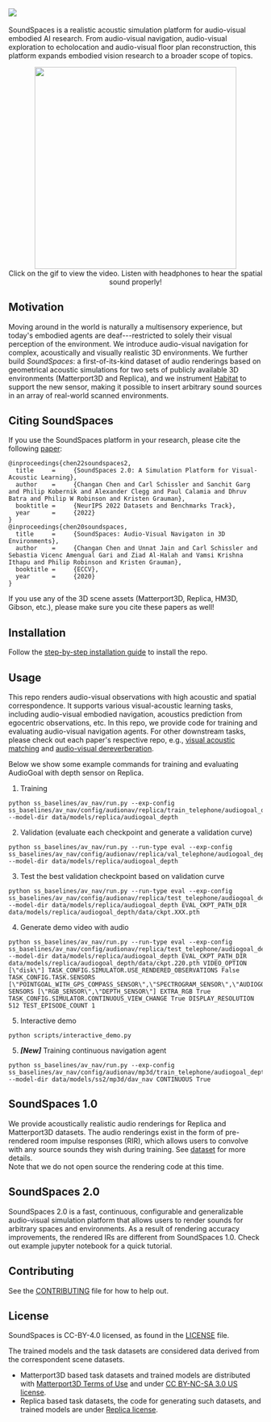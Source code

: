 ![](res/logo.png)
--------------------------------------------------------------------------------
SoundSpaces is a realistic acoustic simulation platform for audio-visual embodied AI research. From audio-visual navigation, audio-visual exploration to echolocation and audio-visual floor plan reconstruction, this platform expands embodied vision research to a broader scope of topics.

<p align="center"><a href="https://youtu.be/4uiptTUyq30">
  <img src="res/soundspaces-demo.gif"  height="400"></a>
<br>
Click on the gif to view the video. Listen with headphones to hear the spatial sound properly!
</p>

[comment]: <> ([<img src="https://i.imgur.com/BdhXQaZ.png" width="80%">]&#40;https://youtu.be/4uiptTUyq30&#41;)
[comment]: <> (Presentation videos can be found at our [project page]&#40;http://vision.cs.utexas.edu/projects/audio_visual_navigation/&#41;.)

## Motivation
Moving around in the world is naturally a multisensory experience, but today's embodied agents are deaf---restricted to solely their visual perception of the environment. We introduce audio-visual navigation for complex, acoustically and visually realistic 3D environments. We further build *SoundSpaces*: a first-of-its-kind dataset of audio renderings based on geometrical acoustic simulations for two sets of publicly available 3D environments (Matterport3D and Replica), and we instrument [Habitat](https://github.com/facebookresearch/habitat-api/blob/master/README.md) to support the new sensor, making it possible to insert arbitrary sound sources in an array of real-world scanned environments.

## Citing SoundSpaces
If you use the SoundSpaces platform in your research, please cite the following [paper](https://arxiv.org/pdf/1912.11474.pdf):
```
@inproceedings{chen22soundspaces2,
  title     =     {SoundSpaces 2.0: A Simulation Platform for Visual-Acoustic Learning},
  author    =     {Changan Chen and Carl Schissler and Sanchit Garg and Philip Kobernik and Alexander Clegg and Paul Calamia and Dhruv Batra and Philip W Robinson and Kristen Grauman},
  booktitle =     {NeurIPS 2022 Datasets and Benchmarks Track},
  year      =     {2022}
}
@inproceedings{chen20soundspaces,
  title     =     {SoundSpaces: Audio-Visual Navigaton in 3D Environments},
  author    =     {Changan Chen and Unnat Jain and Carl Schissler and Sebastia Vicenc Amengual Gari and Ziad Al-Halah and Vamsi Krishna Ithapu and Philip Robinson and Kristen Grauman},
  booktitle =     {ECCV},
  year      =     {2020}
}
```
If you use any of the 3D scene assets (Matterport3D, Replica, HM3D, Gibson, etc.), please make sure you cite these papers as well!

## Installation 
Follow the [step-by-step installation guide](INSTALLATION.md) to install the repo.

## Usage
This repo renders audio-visual observations with high acoustic and spatial correspondence. 
It supports various visual-acoustic learning tasks, including audio-visual embodied navigation, acoustics prediction from egocentric observations, etc.
In this repo, we provide code for training and evaluating audio-visual navigation agents. 
For other downstream tasks, please check out each paper's respective repo, 
e.g., [visual acoustic matching](https://github.com/facebookresearch/visual-acoustic-matching) 
and [audio-visual dereverberation](https://github.com/facebookresearch/learning-audio-visual-dereverberation).

Below we show some example commands for training and evaluating AudioGoal with depth sensor on Replica. 
1. Training
```
python ss_baselines/av_nav/run.py --exp-config ss_baselines/av_nav/config/audionav/replica/train_telephone/audiogoal_depth.yaml --model-dir data/models/replica/audiogoal_depth
```
2. Validation (evaluate each checkpoint and generate a validation curve)
```
python ss_baselines/av_nav/run.py --run-type eval --exp-config ss_baselines/av_nav/config/audionav/replica/val_telephone/audiogoal_depth.yaml --model-dir data/models/replica/audiogoal_depth
```
3. Test the best validation checkpoint based on validation curve
```
python ss_baselines/av_nav/run.py --run-type eval --exp-config ss_baselines/av_nav/config/audionav/replica/test_telephone/audiogoal_depth.yaml --model-dir data/models/replica/audiogoal_depth EVAL_CKPT_PATH_DIR data/models/replica/audiogoal_depth/data/ckpt.XXX.pth
```
4. Generate demo video with audio
```
python ss_baselines/av_nav/run.py --run-type eval --exp-config ss_baselines/av_nav/config/audionav/replica/test_telephone/audiogoal_depth.yaml --model-dir data/models/replica/audiogoal_depth EVAL_CKPT_PATH_DIR data/models/replica/audiogoal_depth/data/ckpt.220.pth VIDEO_OPTION [\"disk\"] TASK_CONFIG.SIMULATOR.USE_RENDERED_OBSERVATIONS False TASK_CONFIG.TASK.SENSORS [\"POINTGOAL_WITH_GPS_COMPASS_SENSOR\",\"SPECTROGRAM_SENSOR\",\"AUDIOGOAL_SENSOR\"] SENSORS [\"RGB_SENSOR\",\"DEPTH_SENSOR\"] EXTRA_RGB True TASK_CONFIG.SIMULATOR.CONTINUOUS_VIEW_CHANGE True DISPLAY_RESOLUTION 512 TEST_EPISODE_COUNT 1
```
5. Interactive demo
```
python scripts/interactive_demo.py
```
5. ***[New]*** Training continuous navigation agent 
```
python ss_baselines/av_nav/run.py --exp-config ss_baselines/av_nav/config/audionav/mp3d/train_telephone/audiogoal_depth_ddppo.yaml --model-dir data/models/ss2/mp3d/dav_nav CONTINUOUS True
```

## SoundSpaces 1.0
We provide acoustically realistic audio renderings for Replica and Matterport3D datasets. 
The audio renderings exist in the form of pre-rendered room impulse responses (RIR), which allows 
users to convolve with any source sounds they wish during training. 
See [dataset](soundspaces/README.md) for more details.  
Note that we do not open source the rendering code at this time.

## SoundSpaces 2.0
SoundSpaces 2.0 is a fast, continuous, configurable and generalizable audio-visual simulation platform that allows
users to render sounds for arbitrary spaces and environments. 
As a result of rendering accuracy improvements, the rendered IRs are different from SoundSpaces 1.0.
Check out example jupyter notebook for a quick tutorial.

## Contributing
See the [CONTRIBUTING](CONTRIBUTING.md) file for how to help out.

## License
SoundSpaces is CC-BY-4.0 licensed, as found in the [LICENSE](LICENSE) file.

The trained models and the task datasets are considered data derived from the correspondent scene datasets.
- Matterport3D based task datasets and trained models are distributed with [Matterport3D Terms of Use](http://kaldir.vc.in.tum.de/matterport/MP_TOS.pdf) and under [CC BY-NC-SA 3.0 US license](https://creativecommons.org/licenses/by-nc-sa/3.0/us/).
- Replica based task datasets, the code for generating such datasets, and trained models are under [Replica license](https://github.com/facebookresearch/Replica-Dataset/blob/master/LICENSE).

